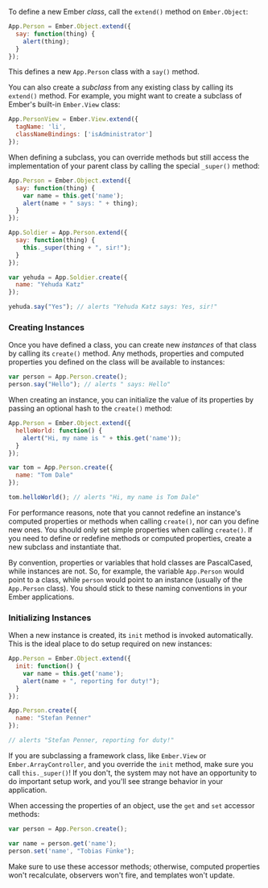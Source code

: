 To define a new Ember _class_, call the `extend()` method on
`Ember.Object`:

```javascript
App.Person = Ember.Object.extend({
  say: function(thing) {
    alert(thing);
  }
});
```

This defines a new `App.Person` class with a `say()` method.

You can also create a _subclass_ from any existing class by calling
its `extend()` method. For example, you might want to create a subclass
of Ember's built-in `Ember.View` class:

```js
App.PersonView = Ember.View.extend({
  tagName: 'li',
  classNameBindings: ['isAdministrator']
});
```

When defining a subclass, you can override methods but still access the
implementation of your parent class by calling the special `_super()`
method:

```javascript
App.Person = Ember.Object.extend({
  say: function(thing) {
    var name = this.get('name');
    alert(name + " says: " + thing);
  }
});

App.Soldier = App.Person.extend({
  say: function(thing) {
    this._super(thing + ", sir!");
  }
});

var yehuda = App.Soldier.create({
  name: "Yehuda Katz"
});

yehuda.say("Yes"); // alerts "Yehuda Katz says: Yes, sir!"
```

### Creating Instances

Once you have defined a class, you can create new _instances_ of that
class by calling its `create()` method. Any methods, properties and
computed properties you defined on the class will be available to
instances:

```javascript
var person = App.Person.create();
person.say("Hello"); // alerts " says: Hello"
```

When creating an instance, you can initialize the value of its properties
by passing an optional hash to the `create()` method:

```javascript
App.Person = Ember.Object.extend({
  helloWorld: function() {
    alert("Hi, my name is " + this.get('name'));
  }
});

var tom = App.Person.create({
  name: "Tom Dale"
});

tom.helloWorld(); // alerts "Hi, my name is Tom Dale"
```

For performance reasons, note that you cannot redefine an instance's
computed properties or methods when calling `create()`, nor can you
define new ones. You should only set simple properties when calling
`create()`. If you need to define or redefine methods or computed
properties, create a new subclass and instantiate that.

By convention, properties or variables that hold classes are
PascalCased, while instances are not. So, for example, the variable
`App.Person` would point to a class, while `person` would point to an instance
(usually of the `App.Person` class). You should stick to these naming
conventions in your Ember applications.

### Initializing Instances

When a new instance is created, its `init` method is invoked
automatically. This is the ideal place to do setup required on new
instances:

```js
App.Person = Ember.Object.extend({
  init: function() {
    var name = this.get('name');
    alert(name + ", reporting for duty!");
  }
});

App.Person.create({
  name: "Stefan Penner"
});

// alerts "Stefan Penner, reporting for duty!"
```

If you are subclassing a framework class, like `Ember.View` or
`Ember.ArrayController`, and you override the `init` method, make sure
you call `this._super()`! If you don't, the system may not have an
opportunity to do important setup work, and you'll see strange behavior
in your application.

When accessing the properties of an object, use the `get`
and `set` accessor methods:

```js
var person = App.Person.create();

var name = person.get('name');
person.set('name', "Tobias Fünke");
```

Make sure to use these accessor methods; otherwise, computed properties won't
recalculate, observers won't fire, and templates won't update.
